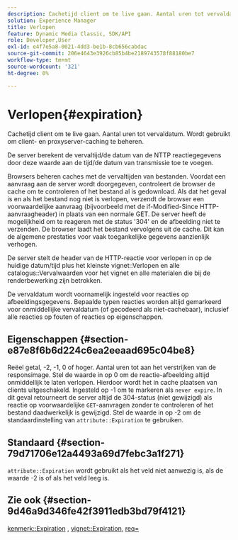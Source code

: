 ```yaml
---
description: Cachetijd client om te live gaan. Aantal uren tot vervaldatum. Wordt gebruikt om client- en proxyserver-caching te beheren.
solution: Experience Manager
title: Verlopen
feature: Dynamic Media Classic, SDK/API
role: Developer,User
exl-id: e4f7e5a8-0021-4dd3-be1b-8cb656cabdac
source-git-commit: 206e4643e3926cb85b4be2189743578f88180be7
workflow-type: tm+mt
source-wordcount: '321'
ht-degree: 0%

---
```


# Verlopen{#expiration}

Cachetijd client om te live gaan. Aantal uren tot vervaldatum. Wordt gebruikt om client- en proxyserver-caching te beheren.

De server berekent de vervaltijd/de datum van de NTTP reactiegegevens door deze waarde aan de tijd/de datum van transmissie toe te voegen.

Browsers beheren caches met de vervaltijden van bestanden. Voordat een aanvraag aan de server wordt doorgegeven, controleert de browser de cache om te controleren of het bestand al is gedownload. Als dat het geval is en als het bestand nog niet is verlopen, verzendt de browser een voorwaardelijke aanvraag (bijvoorbeeld met de if-Modified-Since HTTP-aanvraagheader) in plaats van een normale GET. De server heeft de mogelijkheid om te reageren met de status &#39;304&#39; en de afbeelding niet te verzenden. De browser laadt het bestand vervolgens uit de cache. Dit kan de algemene prestaties voor vaak toegankelijke gegevens aanzienlijk verhogen.

De server stelt de header van de HTTP-reactie voor verlopen in op de huidige datum/tijd plus het kleinste vignet::Verlopen en alle catalogus::Vervalwaarden voor het vignet en alle materialen die bij de renderbewerking zijn betrokken.

De vervaldatum wordt voornamelijk ingesteld voor reacties op afbeeldingsgegevens. Bepaalde typen reacties worden altijd gemarkeerd voor onmiddellijke vervaldatum (of gecodeerd als niet-cachebaar), inclusief alle reacties op fouten of reacties op eigenschappen.

## Eigenschappen {#section-e87e8f6b6d224c6ea2eeaad695c04be8}

Reëel getal, -2, -1, 0 of hoger. Aantal uren tot aan het verstrijken van de responsimage. Stel de waarde in op 0 om de reactie-afbeelding altijd onmiddellijk te laten verlopen. Hierdoor wordt het in cache plaatsen van clients uitgeschakeld. Ingesteld op -1 om te markeren als `never expire`. In dit geval retourneert de server altijd de 304-status (niet gewijzigd) als reactie op voorwaardelijke `GET`-aanvragen zonder te controleren of het bestand daadwerkelijk is gewijzigd. Stel de waarde in op -2 om de standaardinstelling van `attribute::Expiration` te gebruiken.

## Standaard {#section-79d71706e12a4493a69d7febc3a1f271}

`attribute::Expiration` wordt gebruikt als het veld niet aanwezig is, als de waarde -2 is of als het veld leeg is.

## Zie ook {#section-9d46a9d346fe42f3911edb3bd79f4121}

[kenmerk::Expiration](../../../../../ir-api/material-cat/image-rendering-api-ref/c-ir-material-catalog/c-ir-attributes-reference/r-ir-expiration.md#reference-0f68ad8199c64bd4bc8d27dd78b7d996) ,  [vignet::Expiration](../../../../../ir-api/material-cat/image-rendering-api-ref/c-ir-material-catalog/c-ir-vignette-map-reference/r-ir-expiration-vignette.md#reference-df80829da93e4c0ab3f97a1792d9c74c),  [req=](../../../../../ir-api/http-protocol/image-rendering-api-ref/c-ir-http-protocol-ref/c-ir-http-protocol-command-reference/r-ir-req.md#reference-792b1a663fb64261bd2de2a209b847fb)
